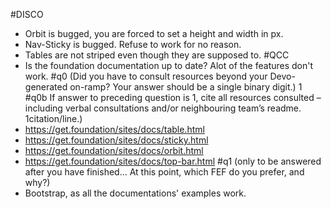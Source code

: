 #DISCO
- Orbit is bugged, you are forced to set a height and width in px.
- Nav-Sticky is bugged. Refuse to work for no reason.
- Tables are not striped even though they are supposed to.
#QCC
 - Is the foundation documentation up to date? Alot of the features don't work.
#q0 (Did you have to consult resources beyond your Devo-generated on-ramp? Your answer should be a single binary digit.)
1
#q0b If answer to preceding question is 1, cite all resources consulted – including verbal consultations and/or neighbouring team’s readme. 1citation/line.)
- https://get.foundation/sites/docs/table.html
- https://get.foundation/sites/docs/sticky.html
- https://get.foundation/sites/docs/orbit.html
- https://get.foundation/sites/docs/top-bar.html 
#q1 (only to be answered after you have finished… At this point, which FEF do you prefer, and why?)
- Bootstrap, as all the documentations' examples work.
